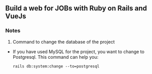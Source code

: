 ## Build a web for JOBs with Ruby on Rails and VueJs

### Notes
1. Command to change the database of the project
- If you have used MySQL for the project, you want to change to Postgresql. This command can help you:

    ``rails db:system:change --to=postgresql``